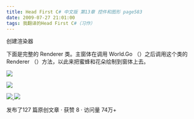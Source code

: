 ```yaml
---
title: Head First C# 中文版 第13章 控件和图形 page583
date: 2009-07-27 21:01:00
tags: 我翻译的Head First C#（习作）
---
```

创建渲染器

  

下面是完整的  Renderer  类。主窗体在调用  World.Go  （）之后调用这个类的  Renderer
（）方法，以此来把蜜蜂和花朵绘制到窗体上去。

  

![](https://p-blog.csdn.net/images/p_blog_csdn_net/cuipengfei1/EntryImages/20090727/2009-07-27_20-45-27.jpg)

![](https://p-blog.csdn.net/images/p_blog_csdn_net/cuipengfei1/EntryImages/20090727/2009-07-27_20-45-41.jpg)



[ ![](https://profile.csdnimg.cn/5/2/5/3_cuipengfei1)
![](https://g.csdnimg.cn/static/user-reg-year/1x/11.png)
](https://blog.csdn.net/cuipengfei1)



发布了127 篇原创文章  ·  获赞 8  ·  访问量 74万+

